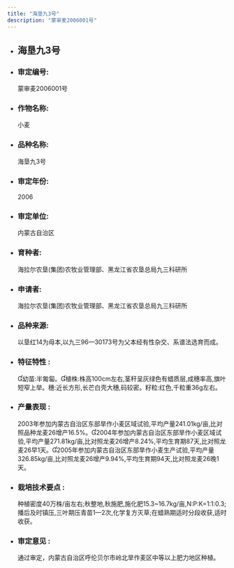 ```yaml
---
title: "海垦九3号"
description: "蒙审麦2006001号"
---
```

* ## 海垦九3号
* ###  审定编号:  
   蒙审麦2006001号

*  ### 作物名称:  
   小麦

*   ###  品种名称: 
    海垦九3号

*   ### 审定年份: 
    2006

*   ### 审定单位:  
    内蒙古自治区

*   ### 育种者:  
    海拉尔农垦(集团)农牧业管理部、黑龙江省农垦总局九三科研所

*   ### 申请者:  
    海拉尔农垦(集团)农牧业管理部、黑龙江省农垦总局九三科研所

*   ### 品种来源:  
    以垦红14为母本,以九三96—30173号为父本经有性杂交、系谱法选育而成。

*   ### 特征特性 : 
    幼苗:半匍匐。植株:株高100cm左右,茎秆呈灰绿色有蜡质层,成穗率高,旗叶短窄上举。穗:近长方形,长芒白壳大穗,码较密。籽粒:红色,千粒重36g左右。

*   ### 产量表现 : 
    2003年参加内蒙古自治区东部旱作小麦区域试验,平均产量241.01kg/亩,比对照品种龙麦26增产16.5%。2004年参加内蒙古自治区东部旱作小麦区域试验,平均产量271.81kg/亩,比对照龙麦26增产8.24%,平均生育期87天,比对照龙麦26早1天。2005年参加内蒙古自治区东部旱作小麦生产试验,平均产量326.85kg/亩,比对照龙麦26增产9.94%,平均生育期94天,比对照龙麦26晚1天。

*   ### 栽培技术要点 : 
    种植密度40万株/亩左右;秋整地,秋施肥,施化肥15.3~16.7kg/亩,N:P:K=1:1:0.3;播后及时镇压,三叶期压青苗1—2次,化学复方灭草;在蜡熟期适时分段收获,适时收获。

*   ### 审定意见 : 
    通过审定，内蒙古自治区呼伦贝尔市岭北旱作麦区中等以上肥力地区种植。
